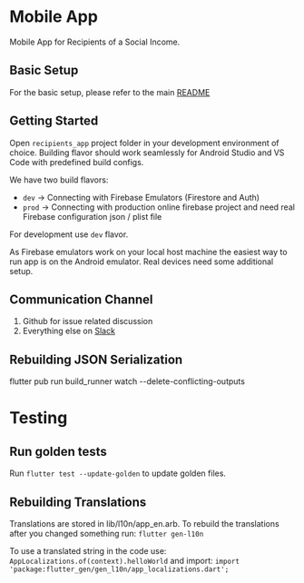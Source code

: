 # Mobile App

Mobile App for Recipients of a Social Income.

## Basic Setup

For the basic setup, please refer to the main [README](../README.md)

## Getting Started

Open `recipients_app` project folder in your development environment of
choice. Building flavor should work seamlessly for Android Studio and VS
Code with predefined build configs.

We have two build flavors:

- `dev` -> Connecting with Firebase Emulators (Firestore and Auth)
- `prod` -> Connecting with production online firebase project and need
  real Firebase configuration json / plist file

For development use `dev` flavor.

As Firebase emulators work on your local host machine the easiest way to
run app is on the Android emulator. Real devices need some additional
setup.

## Communication Channel

1. Github for issue related discussion
2. Everything else on [Slack](https://social-income.slack.com/home)

## Rebuilding JSON Serialization

flutter pub run build_runner watch --delete-conflicting-outputs

# Testing

## Run golden tests

Run `flutter test --update-golden` to update golden files.

## Rebuilding Translations
Translations are stored in lib/l10n/app_en.arb. To rebuild the translations after you changed something run:
`flutter gen-l10n`

To use a translated string in the code use:
`AppLocalizations.of(context).helloWorld`
and import:
`import 'package:flutter_gen/gen_l10n/app_localizations.dart';`
